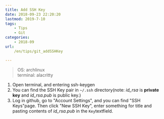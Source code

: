 ```yaml
---
title: Add SSH Key
date: 2018-09-23 22:20:20
lastmod: 2019-7-10
tags: 
    - Tips
    - Git
categories: 
    - 2018-09
url: 
    /en/tips/git_addSSHKey

---
```


>OS: archlinux	
>terminal: alacritty

1. Open terminal, and entering ssh-keygen 
2. You can find the SSH Key pair in `~/.ssh` directory(note: *id_rsa* is **private key** and *id_rsa.pub* is public key.)
3. Log in github, go to "Account Settings", and you can find "SSH Keys"page. Then click "New SSH Key", enter something for title and pasting contents of *id_rsa.pub* in the `Key`textfield.
